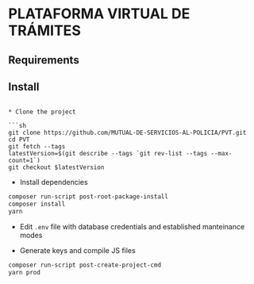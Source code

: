 # PLATAFORMA VIRTUAL DE TRÁMITES

## Requirements



## Install


```

* Clone the project

```sh
git clone https://github.com/MUTUAL-DE-SERVICIOS-AL-POLICIA/PVT.git
cd PVT
git fetch --tags
latestVersion=$(git describe --tags `git rev-list --tags --max-count=1`)
git checkout $latestVersion
```

* Install dependencies

```sh
composer run-script post-root-package-install
composer install
yarn
```

* Edit `.env` file with database credentials and established manteinance modes

* Generate keys and compile JS files

```sh
composer run-script post-create-project-cmd
yarn prod
```
